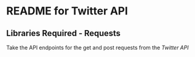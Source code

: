 # README for Twitter API

## Libraries Required - Requests
Take the API endpoints for the get and post requests from
the *Twitter API*